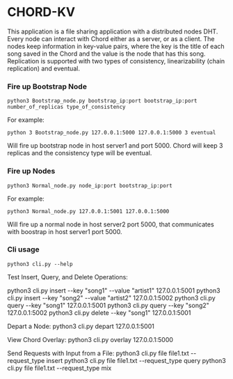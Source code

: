 # CHORD-KV

This application is a file sharing application with a distributed nodes DHT.
Every node can interact with Chord either as a server, or as a client. The
nodes keep information in key-value pairs, where the key is the title of each
song saved in the Chord and the value is the node that has this song.
Replication is supported with two types of consistency, linearizability (chain
replication) and eventual.







### Fire up Bootstrap Node

```python3 Bootstrap_node.py bootstrap_ip:port bootstrap_ip:port number_of_replicas type_of_consistency```

For example:

```python 3 Bootstrap_node.py 127.0.0.1:5000 127.0.0.1:5000 3 eventual```

Will fire up bootstrap node in host server1 and port 5000. Chord will keep 3 replicas and the consistency type will be eventual.

### Fire up Nodes

```python3 Normal_node.py node_ip:port bootstrap_ip:port```

For example:

```python3 Normal_node.py 127.0.0.1:5001 127.0.0.1:5000```

Will fire up a normal node in host server2 port 5000, that communicates with boostrap in host server1 port 5000.

### Cli usage

```python3 cli.py --help```






Test Insert, Query, and Delete Operations:

python3 cli.py insert --key "song1" --value "artist1" 127.0.0.1:5001
python3 cli.py insert --key "song2" --value "artist2" 127.0.0.1:5002
python3 cli.py query --key "song1" 127.0.0.1:5001
python3 cli.py query --key "song2" 127.0.0.1:5002
python3 cli.py delete --key "song1" 127.0.0.1:5001

Depart a Node:
python3 cli.py depart 127.0.0.1:5001

View Chord Overlay:
python3 cli.py overlay 127.0.0.1:5000


Send Requests with Input from a File:
python3 cli.py file file1.txt --request_type insert
python3 cli.py file file1.txt --request_type query
python3 cli.py file file1.txt --request_type mix



